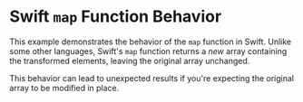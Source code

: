 # Swift `map` Function Behavior

This example demonstrates the behavior of the `map` function in Swift.  Unlike some other languages, Swift's `map` function returns a *new* array containing the transformed elements, leaving the original array unchanged.

This behavior can lead to unexpected results if you're expecting the original array to be modified in place.